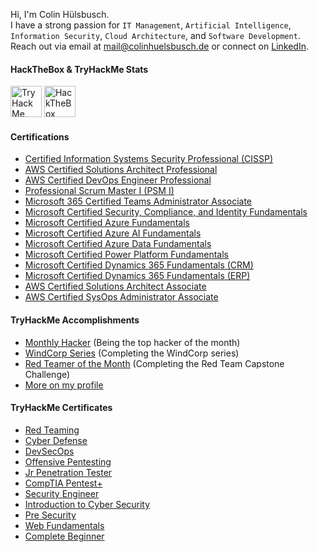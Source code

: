 Hi, I'm Colin Hülsbusch.<br>
I have a strong passion for `IT Management`, `Artificial Intelligence`, `Information Security`, `Cloud Architecture`, and `Software Development`.<br>
Reach out via email at <a href="mailto:mail@colinhuelsbusch.de">mail@colinhuelsbusch.de</a> or connect on <a href="https://www.linkedin.com/in/ColinHuelsbusch">LinkedIn</a>.

#### HackTheBox & TryHackMe Stats
<a href="https://tryhackme.com/p/ColinHuelsbusch"><img src="https://tryhackme-badges.s3.amazonaws.com/ColinHuelsbusch.png?v=7" alt="TryHackMe" height="50"/></a> 
<a href="https://app.hackthebox.com/profile/454171"><img src="https://www.hackthebox.com/badge/image/454171?v=7" alt="HackTheBox" height="50"/></a>

#### Certifications
- [Certified Information Systems Security Professional (CISSP)](https://www.credly.com/badges/efc7f2f8-3b7e-4841-8d8d-2a2f961986fb)
- [AWS Certified Solutions Architect Professional](https://cp.certmetrics.com/amazon/en/public/verify/credential/BEGMVSFD3JF1QL5V)
- [AWS Certified DevOps Engineer Professional](https://cp.certmetrics.com/amazon/en/public/verify/credential/C590VFTBMN111QSR)
- [Professional Scrum Master I (PSM I)](https://www.scrum.org/user/179841)
- [Microsoft 365 Certified Teams Administrator Associate](https://learn.microsoft.com/api/credentials/share/de-de/ColinHuelsbusch/9D24E8BE82CA7540)
- [Microsoft Certified Security, Compliance, and Identity Fundamentals](https://learn.microsoft.com/api/credentials/share/de-de/ColinHuelsbusch/851C4BF642092C06)
- [Microsoft Certified Azure Fundamentals](https://learn.microsoft.com/api/credentials/share/de-de/ColinHuelsbusch/822B40DF387613AE)
- [Microsoft Certified Azure AI Fundamentals](https://learn.microsoft.com/api/credentials/share/de-de/ColinHuelsbusch/617C851BF7D082B6)
- [Microsoft Certified Azure Data Fundamentals](https://learn.microsoft.com/api/credentials/share/de-de/ColinHuelsbusch/5E848464FF4D4B35)
- [Microsoft Certified Power Platform Fundamentals](https://learn.microsoft.com/api/credentials/share/de-de/ColinHuelsbusch/5D07D2DDA14F4458)
- [Microsoft Certified Dynamics 365 Fundamentals (CRM)](https://learn.microsoft.com/api/credentials/share/de-de/ColinHuelsbusch/C40A8D710B663044)
- [Microsoft Certified Dynamics 365 Fundamentals (ERP)](https://learn.microsoft.com/api/credentials/share/de-de/ColinHuelsbusch/54DAECFBB140EAF3)
- [AWS Certified Solutions Architect Associate](https://cp.certmetrics.com/amazon/en/public/verify/credential/TX3RQXFCGJREQXSJ)
- [AWS Certified SysOps Administrator Associate](https://cp.certmetrics.com/amazon/en/public/verify/credential/5M4FS8DKE1V4Q0K1)
   
#### TryHackMe Accomplishments
- [Monthly Hacker](https://tryhackme.com/ColinHuelsbusch/badges/hacker-of-the-month) (Being the top hacker of the month)
- [WindCorp Series](https://tryhackme.com/ColinHuelsbusch/badges/windcorp) (Completing the WindCorp series)
- [Red Teamer of the Month](https://tryhackme.com/ColinHuelsbusch/badges/redteamcapstone) (Completing the Red Team Capstone Challenge)
- [More on my profile](https://tryhackme.com/p/ColinHuelsbusch)

#### TryHackMe Certificates
<!--- - [Attacking and Defending AWS]())
- [SOC Level 2]()
- [SOC Level 1]() -->
- [Red Teaming](https://tryhackme-certificates.s3-eu-west-1.amazonaws.com/THM-QEJ5PEJJEM.png)
- [Cyber Defense](https://tryhackme-certificates.s3-eu-west-1.amazonaws.com/THM-LXMGEZFW5I.png)
- [DevSecOps](https://tryhackme-certificates.s3-eu-west-1.amazonaws.com/THM-1JGNDIVIJE.png)
- [Offensive Pentesting](https://tryhackme-certificates.s3-eu-west-1.amazonaws.com/THM-YPCA2YPZ20.png)
- [Jr Penetration Tester](https://tryhackme-certificates.s3-eu-west-1.amazonaws.com/THM-WREDMX8X3Y.png)
- [CompTIA Pentest+](https://tryhackme-certificates.s3-eu-west-1.amazonaws.com/THM-V5YRYVH6ZX.png)
- [Security Engineer](https://tryhackme-certificates.s3-eu-west-1.amazonaws.com/THM-0ZUWOSTAQY.png)
- [Introduction to Cyber Security](https://tryhackme-certificates.s3-eu-west-1.amazonaws.com/THM-L1PDDYHFWJ.png)
- [Pre Security](https://tryhackme-certificates.s3-eu-west-1.amazonaws.com/THM-FEBVBEOZLA.png)
- [Web Fundamentals](https://tryhackme-certificates.s3-eu-west-1.amazonaws.com/THM-ZORVBBGHUR.png)
- [Complete Beginner](https://tryhackme-certificates.s3-eu-west-1.amazonaws.com/THM-E2RKJRCXIN.png)
